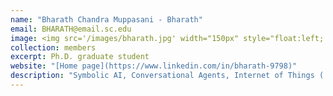 ```yaml
---
name: "Bharath Chandra Muppasani - Bharath"
email: BHARATH@email.sc.edu
image: <img src='/images/bharath.jpg' width="150px" style="float:left; margin:0px 10px 0px 0px;">
collection: members
excerpt: Ph.D. graduate student
website: "[Home page](https://www.linkedin.com/in/bharath-9798)"
description: "Symbolic AI, Conversational Agents, Internet of Things ( IoT )."  
---
```

